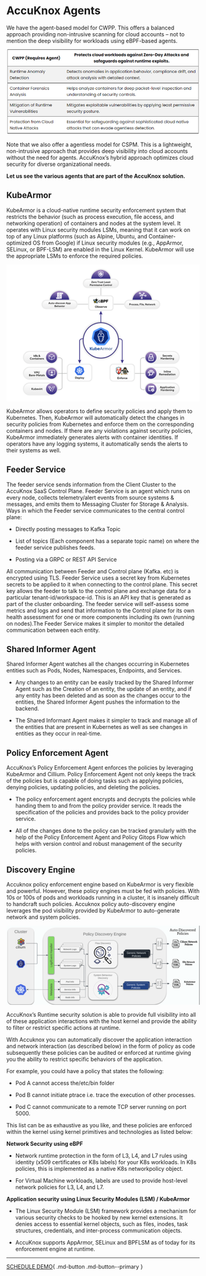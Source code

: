 
# AccuKnox Agents

We have the agent-based model for CWPP. This offers a balanced approach providing non-intrusive scanning for cloud accounts – not to mention the deep visibility for workloads using eBPF-based agents.

![AccuKnox Agent Approach](images/accuknox-agent-appproach.png)

Note that we also offer a agentless model for CSPM. This is a lightweight, non-intrusive approach that provides deep visibility into cloud accounts without the need for agents.  AccuKnox’s hybrid approach optimizes cloud security for diverse organizational needs.

**Let us see the various agents that are part of the AccuKnox solution.**

## KubeArmor

KubeArmor is a cloud-native runtime security enforcement system that restricts the behavior (such as process execution, file access, and networking operation) of containers and nodes at the system level. It operates with Linux security modules LSMs, meaning that it can work on top of any Linux platforms (such as Alpine, Ubuntu, and Container-optimized OS from Google) if Linux security modules (e.g., AppArmor, SELinux, or BPF-LSM) are enabled in the Linux Kernel. KubeArmor will use the appropriate LSMs to enforce the required policies.

![KubeArmor](images/kubeArmor.jpg)

KubeArmor allows operators to define security policies and apply them to Kubernetes. Then, KubeArmor will automatically detect the changes in security policies from Kubernetes and enforce them on the corresponding containers and nodes. If there are any violations against security policies, KubeArmor immediately generates alerts with container identities. If operators have any logging systems, it automatically sends the alerts to their systems as well.

## Feeder Service

The feeder service sends information from the Client Cluster to the AccuKnox SaaS Control Plane. Feeder Service is an agent which runs on every node, collects telemetry/alert events from source systems & messages, and emits them to Messaging Cluster for Storage & Analysis.
Ways in which the Feeder service communicates to the central control plane:

+ Directly posting messages to Kafka Topic

+ List of topics (Each component has a separate topic name) on where the feeder service publishes feeds.

+ Posting via a GRPC or REST API Service

All communication between Feeder and Control plane (Kafka. etc) is encrypted using TLS. Feeder Service uses a secret key from Kubernetes secrets to be applied to it when connecting to the control plane. This secret key allows the feeder to talk to the control plane and exchange data for a particular tenant-id/workspace-id. This is an API key that is generated as part of the cluster onboarding. The feeder service will self-assess some metrics and logs and send that information to the Control plane for its own health assessment for one or more components including its own (running on nodes).The Feeder Service makes it simpler to monitor the detailed communication between each entity.

## Shared Informer Agent

Shared Informer Agent watches all the changes occurring in Kubernetes entities such as Pods, Nodes, Namespaces, Endpoints, and Services.

+ Any changes to an entity can be easily tracked by the Shared Informer Agent such as the Creation of an entity, the update of an entity, and if any entity has been deleted and as soon as the changes occur to the entities, the Shared Informer Agent pushes the information to the backend.

+ The Shared Informant Agent makes it simpler to track and manage all of the entities that are present in Kubernetes as well as see changes in entities as they occur in real-time.

## Policy Enforcement Agent

AccuKnox’s Policy Enforcement Agent enforces the policies by leveraging KubeArmor and Cillium. Policy Enforcement Agent not only keeps the track of the policies but is capable of doing tasks such as applying policies, denying policies, updating policies, and deleting the policies.

+ The policy enforcement agent encrypts and decrypts the policies while handing them to and from the policy provider service. It reads the specification of the policies and provides back to the policy provider service.

+ All of the changes done to the policy can be tracked granularly with the help of the Policy Enforcement Agent and Policy Gitops Flow which helps with version control and robust management of the security policies.

## Discovery Engine

Accuknox policy enforcement engine based on KubeArmor is very flexible and powerful. However, these policy engines must be fed with policies. With 10s or 100s of pods and workloads running in a cluster, it is insanely difficult to handcraft such policies. Accuknox policy auto-discovery engine leverages the pod visibility provided by KubeArmor to auto-generate network and system policies.

![Discovery Engine](images/discovery-engine.png)

AccuKnox’s Runtime security solution is able to provide full visibility into all of these application interactions with the host kernel and provide the ability to filter or restrict specific actions at runtime.

With Accuknox you can automatically discover the application interaction and network interaction (as described below) in the form of policy as code subsequently these policies can be audited or enforced at runtime giving you the ability to restrict specific behaviors of the application.

For example, you could have a policy that states the following:

+ Pod A cannot access the/etc/bin folder

+ Pod B cannot initiate ptrace i.e. trace the execution of other processes.

+ Pod C cannot communicate to a remote TCP server running on port 5000.

This list can be as exhaustive as you like, and these policies are enforced within the kernel using kernel primitives and technologies as listed below:

**Network Security using eBPF**

+ Network runtime protection in the form of L3, L4, and L7 rules using identity (x509 certificates or K8s labels) for your K8s workloads. In K8s policies, this is implemented as a native K8s networkpolicy object.

+ For Virtual Machine workloads, labels are used to provide host-level network policies for L3, L4, and L7.

**Application security using Linux Security Modules (LSM) / KubeArmor**

+ The Linux Security Module (LSM) framework provides a mechanism for various security checks to be hooked by new kernel extensions. It denies access to essential kernel objects, such as files, inodes, task structures, credentials, and inter-process communication objects.

+ AccuKnox supports AppArmor, SELinux and BPFLSM as of today for its enforcement engine at runtime.

- - -
[SCHEDULE DEMO](https://www.accuknox.com/contact-us){ .md-button .md-button--primary }